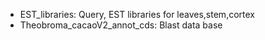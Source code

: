 

- EST_libraries: Query, EST libraries for leaves,stem,cortex
- Theobroma_cacaoV2_annot_cds: Blast data base
